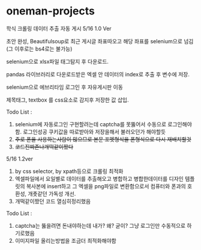 # oneman-projects
학식 크롤링 데이터 추출 자동 게시
5/16 1.0 Ver

초안 완성, Beautifulsoup로 최근 게시글 좌표따오고
해당 좌표를 selenium으로 넘김(그 이후로는 bs4로는 불가능)

selenium으로 xlsx파일 태그탐지 후 다운로드.

pandas 라이브러리로 다운로드받은 엑셀 안 데이터의 index로 추출 후 변수에 저장.

selenium으로 에브리타임 로그인 후 자유게시판 이동

제목태그, textbox 를 css요소로 감지후 저장한 값 삽입.

Todo List : 
1. selenium에 자동로그인 구현할려는데 captcha를 못뚫어서 수동으로 로그인해야함.
로그인성공 쿠키값을 따로받아와 저장을해서 불러오던가 해야할듯
2. ~~주로 폰을 사용하는사람이 많으므로 본문 포멧형식을 폰형식으로 다시 재배치할것~~
3. ~~코드진짜존나개떡같이짰다~~



5/16 1.2ver

1. by css selector, by xpath등으로 크롤링 최적화
2. 엑셀파일에서 요일별로 데이터를 추출해오고 병합하고 병합한데이터를 디자인 템플릿의 복사본에 insert하고
그 엑셀을 png파일로 변환함으로서 컴퓨터와 폰과의 호환성, 개죳같던 가독성 개선.
3. 개떡같이짰던 코드 열심히정리했음

Todo List : 
1. captcha는 뚫을려면 돈내야하는데 내가? 왜? 굳이?
그냥 로그인만 수동적으로 하기로했음
2. 이미지파일 올리는방법을 조금더 최적화해야함
